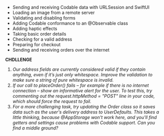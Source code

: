 * Sending and receiving Codable data with URLSession and SwiftUI
* Loading an image from a remote server
* Validating and disabling forms
* Adding Codable conformance to an @Observable class
* Adding haptic effects
* Taking basic order details
* Checking for a valid address
* Preparing for checkout
* Sending and receiving orders over the internet

**CHDLLENGE**

1. _Our address fields are currently considered valid if they contain anything, even if it’s just only whitespace. Improve the validation to make sure a string of pure whitespace is invalid._
1. _If our call to placeOrder() fails – for example if there is no internet connection – show an informative alert for the user. To test this, try commenting out the request.httpMethod = "POST" line in your code, which should force the request to fail._
1. _For a more challenging task, try updating the Order class so it saves data such as the user's delivery address to UserDefaults. This takes a little thinking, because @AppStorage won't work here, and you'll find getters and settings cause problems with Codable support. Can you find a middle ground?_
  
